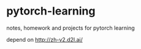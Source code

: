 # pytorch-learning

notes, homework and projects for pytorch learning

depend on http://zh-v2.d2l.ai/